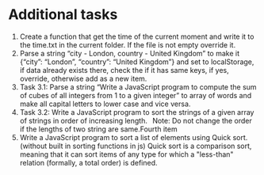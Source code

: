 # Additional tasks
1. Create a function that get the time of the current moment and write it to the time.txt in the current folder. If the file is not empty override it. 
2. Parse a string “city - London, country - United Kingdom” to make it {“city”: “London”, “country”: “United Kingdom”} and set to localStorage, if data already exists there, check the if it has same keys, if yes, override, otherwise add as a new item.
3. Task 3.1: Parse a string “Write a JavaScript program to compute the sum of cubes of all integers from 1 to a given integer” to array of words and make all capital letters to lower case and vice versa.
3. Task 3.2: Write a JavaScript program to sort the strings of a given array of strings in order of increasing length.   
Note: Do not change the order if the lengths of two string are same.Fourth item
4. Write a JavaScript program to sort a list of elements using Quick sort. (without built in sorting functions in js) 
Quick sort is a comparison sort, meaning that it can sort items of any type for which a "less-than" relation (formally, a total order) is defined. 